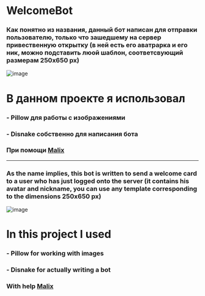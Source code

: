 # WelcomeBot
### Как понятно из названия, данный бот написан для отправки пользователю, только что зашедшему на сервер привественную открытку (в ней есть его аватрарка и его ник, можно подставить люой шаблон, соответсвующий размерам 250x650 px)
![image](https://github.com/Willyamdevon/WelcomeBot_public/assets/151402518/367f6899-8414-47de-a248-f8e59d24c09f)

# В данном проекте я использовал
### - Pillow для работы с изображениями
### - Disnake собственно для написания бота

### При помощи [Malix](https://github.com/Malix-Floof)
-----------------------------------------------------------------------------------------------------------------------------------------------------------------------------------------------------------------------------------
### As the name implies, this bot is written to send a welcome card to a user who has just logged onto the server (it contains his avatar and nickname, you can use any template corresponding to the dimensions 250x650 px)
![image](https://github.com/Willyamdevon/WelcomeBot_public/assets/151402518/367f6899-8414-47de-a248-f8e59d24c09f)

# In this project I used
### - Pillow for working with images
### - Disnake for actually writing a bot

### With help [Malix](https://github.com/Malix-Floof)
